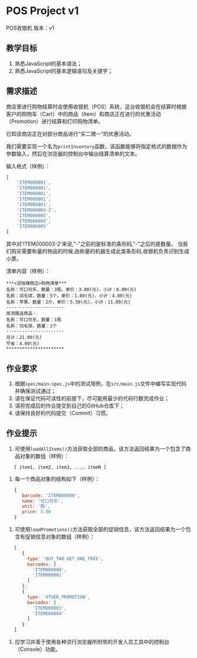 POS Project v1
==============

POS收银机 版本：v1

教学目标
--------

1.	熟悉JavaScript的基本语法；
2.	熟悉JavaScript的基本逻辑语句及关键字；

需求描述
--------

商店里进行购物结算时会使用收银机（POS）系统，这台收银机会在结算时根据客户的购物车（Cart）中的商品（Item）和商店正在进行的优惠活动（Promotion）进行结算和打印购物清单。

已知该商店正在对部分商品进行“买二赠一”的优惠活动。

我们需要实现一个名为`printInventory`函数，该函数能够将指定格式的数据作为参数输入，然后在浏览器的控制台中输出结算清单的文本。

输入格式（样例）：

```javascript
[
    'ITEM000001',
    'ITEM000001',
    'ITEM000001',
    'ITEM000001',
    'ITEM000001',
    'ITEM000003-2',
    'ITEM000005',
    'ITEM000005',
    'ITEM000005'
]
```

其中对'ITEM000003-2'来说,"-"之前的是标准的条形码,"-"之后的是数量。 当我们购买需要称量的物品的时候,由称量的机器生成此类条形码,收银机负责识别生成小票。

清单内容（样例）：

```
***<没钱赚商店>购物清单***
名称：可口可乐，数量：3瓶，单价：3.00(元)，小计：6.00(元)
名称：羽毛球，数量：5个，单价：1.00(元)，小计：4.00(元)
名称：苹果，数量：2斤，单价：5.50(元)，小计：11.00(元)
----------------------
挥泪赠送商品：
名称：可口可乐，数量：1瓶
名称：羽毛球，数量：1个
----------------------
总计：21.00(元)
节省：4.00(元)
**********************
```

作业要求
--------

1.	根据`spec/main-spec.js`中的测试用例，在`src/main.js`文件中编写实现代码并确保测试通过；
2.	请在保证代码可读性的前提下，尽可能用最少的代码行数完成作业；
3.	请将完成后的作业提交到自己的GitHub仓库下；
4.	请保持良好的代码提交（Commit）习惯。

作业提示
--------

1.	可使用`loadAllItems()`方法获取全部的商品，该方法返回结果为一个包含了商品对象的数组（样例）：

```
   [ item1, item2, item3, ..., itemN ]
```

1.	每一个商品对象的结构如下（样例）：

```javascript
   {
      barcode: 'ITEM000000',
      name: '可口可乐',
      unit: '瓶',
      price: 3.00
   }
```

1.	可使用`loadPromotions()`方法获取全部的促销信息，该方法返回结果为一个包含有促销信息对象的数组（样例）：

```javascript
   [
      {
        type: 'BUY_TWO_GET_ONE_FREE',
        barcodes: [
          'ITEM000000',
          'ITEM000001'
        ]
      },
      {
        type: 'OTHER_PROMOTION',
        barcodes: [
          'ITEM000003',
          'ITEM000004'
        ]
      }
   ]
```

1.	应学习并善于使用各种流行浏览器所附带的开发人员工具中的控制台（Console）功能。
